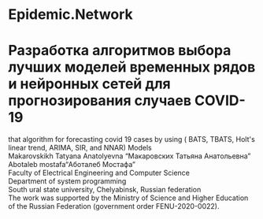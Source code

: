 # Epidemic.Network
# **Разработка алгоритмов выбора лучших моделей временных рядов и нейронных сетей для прогнозирования случаев COVID-19**<br />
that algorithm for forecasting covid 19 cases by using ( BATS, TBATS, Holt's linear trend, ARIMA, SIR, and NNAR) Models<br />
Makarovskikh Tatyana Anatolyevna “Макаровских Татьяна Анатольевна”<br />
Abotaleb mostafa“Аботалеб Мостафа”<br />
Faculty of Electrical Engineering and Computer Science<br />
Department of system programming<br />
South ural state university, Chelyabinsk, Russian federation <br />
The work was supported by the Ministry of Science and Higher Education of the Russian Federation (government order FENU-2020-0022).
